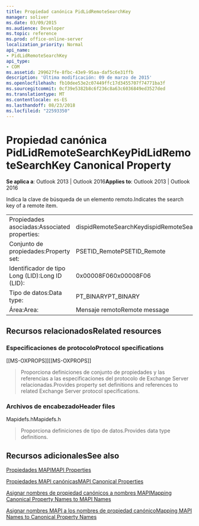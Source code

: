 ```yaml
---
title: Propiedad canónica PidLidRemoteSearchKey
manager: soliver
ms.date: 03/09/2015
ms.audience: Developer
ms.topic: reference
ms.prod: office-online-server
localization_priority: Normal
api_name:
- PidLidRemoteSearchKey
api_type:
- COM
ms.assetid: 299627fe-8fbc-43e9-95aa-daf5c6e31ffb
description: 'Última modificación: 09 de marzo de 2015'
ms.openlocfilehash: fb10dee53e2c07449ffc17d3455707f74771ba3f
ms.sourcegitcommit: 0cf39e5382b8c6f236c8a63c6036849ed3527ded
ms.translationtype: MT
ms.contentlocale: es-ES
ms.lasthandoff: 08/23/2018
ms.locfileid: "22593350"
---
```

# <a name="pidlidremotesearchkey-canonical-property"></a><span data-ttu-id="0ae34-103">Propiedad canónica PidLidRemoteSearchKey</span><span class="sxs-lookup"><span data-stu-id="0ae34-103">PidLidRemoteSearchKey Canonical Property</span></span>

  
  
<span data-ttu-id="0ae34-104">**Se aplica a**: Outlook 2013 | Outlook 2016</span><span class="sxs-lookup"><span data-stu-id="0ae34-104">**Applies to**: Outlook 2013 | Outlook 2016</span></span> 
  
<span data-ttu-id="0ae34-105">Indica la clave de búsqueda de un elemento remoto.</span><span class="sxs-lookup"><span data-stu-id="0ae34-105">Indicates the search key of a remote item.</span></span>
  
|||
|:-----|:-----|
|<span data-ttu-id="0ae34-106">Propiedades asociadas:</span><span class="sxs-lookup"><span data-stu-id="0ae34-106">Associated properties:</span></span>  <br/> |<span data-ttu-id="0ae34-107">dispidRemoteSearchKey</span><span class="sxs-lookup"><span data-stu-id="0ae34-107">dispidRemoteSearchKey</span></span>  <br/> |
|<span data-ttu-id="0ae34-108">Conjunto de propiedades:</span><span class="sxs-lookup"><span data-stu-id="0ae34-108">Property set:</span></span>  <br/> |<span data-ttu-id="0ae34-109">PSETID_Remote</span><span class="sxs-lookup"><span data-stu-id="0ae34-109">PSETID_Remote</span></span>  <br/> |
|<span data-ttu-id="0ae34-110">Identificador de tipo Long (LID):</span><span class="sxs-lookup"><span data-stu-id="0ae34-110">Long ID (LID):</span></span>  <br/> |<span data-ttu-id="0ae34-111">0x00008F06</span><span class="sxs-lookup"><span data-stu-id="0ae34-111">0x00008F06</span></span>  <br/> |
|<span data-ttu-id="0ae34-112">Tipo de datos:</span><span class="sxs-lookup"><span data-stu-id="0ae34-112">Data type:</span></span>  <br/> |<span data-ttu-id="0ae34-113">PT_BINARY</span><span class="sxs-lookup"><span data-stu-id="0ae34-113">PT_BINARY</span></span>  <br/> |
|<span data-ttu-id="0ae34-114">Área:</span><span class="sxs-lookup"><span data-stu-id="0ae34-114">Area:</span></span>  <br/> |<span data-ttu-id="0ae34-115">Mensaje remoto</span><span class="sxs-lookup"><span data-stu-id="0ae34-115">Remote message</span></span>  <br/> |
   
## <a name="related-resources"></a><span data-ttu-id="0ae34-116">Recursos relacionados</span><span class="sxs-lookup"><span data-stu-id="0ae34-116">Related resources</span></span>

### <a name="protocol-specifications"></a><span data-ttu-id="0ae34-117">Especificaciones de protocolo</span><span class="sxs-lookup"><span data-stu-id="0ae34-117">Protocol specifications</span></span>

<span data-ttu-id="0ae34-118">[[MS-OXPROPS]]</span><span class="sxs-lookup"><span data-stu-id="0ae34-118">[[MS-OXPROPS]]</span></span> 
  
> <span data-ttu-id="0ae34-119">Proporciona definiciones de conjunto de propiedades y las referencias a las especificaciones del protocolo de Exchange Server relacionadas.</span><span class="sxs-lookup"><span data-stu-id="0ae34-119">Provides property set definitions and references to related Exchange Server protocol specifications.</span></span>
    
### <a name="header-files"></a><span data-ttu-id="0ae34-120">Archivos de encabezado</span><span class="sxs-lookup"><span data-stu-id="0ae34-120">Header files</span></span>

<span data-ttu-id="0ae34-121">Mapidefs.h</span><span class="sxs-lookup"><span data-stu-id="0ae34-121">Mapidefs.h</span></span>
  
> <span data-ttu-id="0ae34-122">Proporciona definiciones de tipo de datos.</span><span class="sxs-lookup"><span data-stu-id="0ae34-122">Provides data type definitions.</span></span>
    
## <a name="see-also"></a><span data-ttu-id="0ae34-123">Recursos adicionales</span><span class="sxs-lookup"><span data-stu-id="0ae34-123">See also</span></span>



[<span data-ttu-id="0ae34-124">Propiedades MAPI</span><span class="sxs-lookup"><span data-stu-id="0ae34-124">MAPI Properties</span></span>](mapi-properties.md)
  
[<span data-ttu-id="0ae34-125">Propiedades MAPI canónicas</span><span class="sxs-lookup"><span data-stu-id="0ae34-125">MAPI Canonical Properties</span></span>](mapi-canonical-properties.md)
  
[<span data-ttu-id="0ae34-126">Asignar nombres de propiedad canónicos a nombres MAPI</span><span class="sxs-lookup"><span data-stu-id="0ae34-126">Mapping Canonical Property Names to MAPI Names</span></span>](mapping-canonical-property-names-to-mapi-names.md)
  
[<span data-ttu-id="0ae34-127">Asignar nombres MAPI a los nombres de propiedad canónico</span><span class="sxs-lookup"><span data-stu-id="0ae34-127">Mapping MAPI Names to Canonical Property Names</span></span>](mapping-mapi-names-to-canonical-property-names.md)

